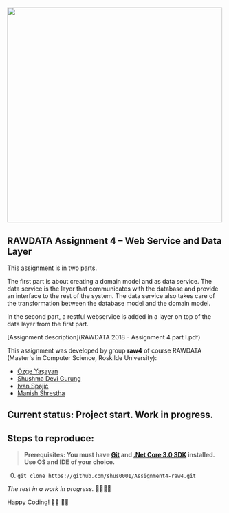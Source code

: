 # <img src="https://ruc.dk/sites/default/files/2017-05/ruc_logo_download_en.png" width=500px>


## RAWDATA Assignment 4 – Web Service and Data Layer

This assignment is in two parts.

The first part is about creating a domain model and as data service. The data service is the layer that communicates with the database and provide an interface to the rest of the  system. The data service also takes care of the transformation between the database model and the domain model.

In the second part, a restful webservice is added in a layer on top of the data layer from the first part. 

[Assignment description](RAWDATA 2018 - Assignment 4 part I.pdf)


This assignment was developed by group **raw4** of course RAWDATA (Master's in Computer Science, Roskilde University):
- [Özge Yaşayan](https://github.com/ozgey99)
- [Shushma Devi Gurung](https://github.com/shus0001)
- [Ivan Spajić](https://github.com/ivanspajic)
- [Manish Shrestha](https://github.com/shrestaz)

## Current status: Project start. Work in progress.


## Steps to reproduce:

> **Prerequisites: You must have [Git](https://git-scm.com/downloads) and [.Net Core 3.0 SDK](https://dotnet.microsoft.com/download) installed. Use OS and IDE of your choice.**

0. `git clone https://github.com/shus0001/Assignment4-raw4.git`

_The rest in a work in progress._ 👷‍♀️👷‍♂️


Happy Coding! 👨‍💻 👩‍💻